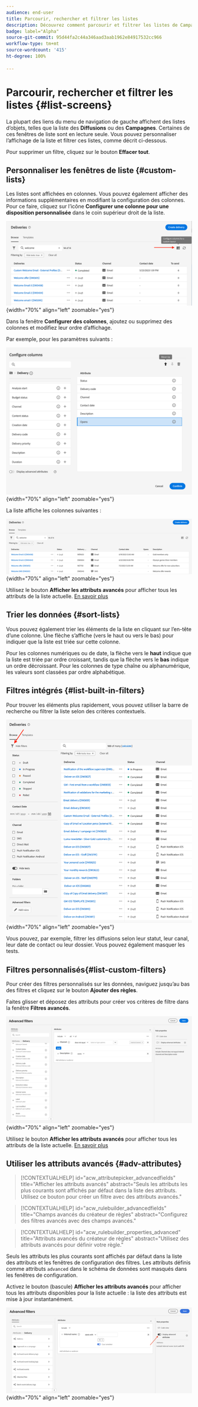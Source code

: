 ```yaml
---
audience: end-user
title: Parcourir, rechercher et filtrer les listes
description: Découvrez comment parcourir et filtrer les listes de Campaign Web v8
badge: label="Alpha"
source-git-commit: 95d44fa2c44a346aad3aab1962e84917532cc966
workflow-type: tm+mt
source-wordcount: '415'
ht-degree: 100%

---
```



# Parcourir, rechercher et filtrer les listes {#list-screens}

La plupart des liens du menu de navigation de gauche affichent des listes d’objets, telles que la liste des **Diffusions** ou des **Campagnes**. Certaines de ces fenêtres de liste sont en lecture seule. Vous pouvez personnaliser l’affichage de la liste et filtrer ces listes, comme décrit ci-dessous.

Pour supprimer un filtre, cliquez sur le bouton **Effacer tout**.

## Personnaliser les fenêtres de liste {#custom-lists}

Les listes sont affichées en colonnes. Vous pouvez également afficher des informations supplémentaires en modifiant la configuration des colonnes. Pour ce faire, cliquez sur l’icône **Configurer une colonne pour une disposition personnalisée** dans le coin supérieur droit de la liste.

![](assets/config-columns.png){width="70%" align="left" zoomable="yes"}

Dans la fenêtre **Configurer des colonnes**, ajoutez ou supprimez des colonnes et modifiez leur ordre d’affichage.

Par exemple, pour les paramètres suivants :

![](assets/columns.png){width="70%" align="left" zoomable="yes"}

La liste affiche les colonnes suivantes :

![](assets/column-sample.png){width="70%" align="left" zoomable="yes"}

Utilisez le bouton **Afficher les attributs avancés** pour afficher tous les attributs de la liste actuelle. [En savoir plus](#adv-attributes)

## Trier les données {#sort-lists}

Vous pouvez également trier les éléments de la liste en cliquant sur l’en-tête d’une colonne. Une flèche s’affiche (vers le haut ou vers le bas) pour indiquer que la liste est triée sur cette colonne.

Pour les colonnes numériques ou de date, la flèche vers le **haut** indique que la liste est triée par ordre croissant, tandis que la flèche vers le **bas** indique un ordre décroissant. Pour les colonnes de type chaîne ou alphanumérique, les valeurs sont classées par ordre alphabétique.

## Filtres intégrés {#list-built-in-filters}

Pour trouver les éléments plus rapidement, vous pouvez utiliser la barre de recherche ou filtrer la liste selon des critères contextuels.

![](assets/filter.png){width="70%" align="left" zoomable="yes"}

Vous pouvez, par exemple, filtrer les diffusions selon leur statut, leur canal, leur date de contact ou leur dossier. Vous pouvez également masquer les tests.

## Filtres personnalisés{#list-custom-filters}

Pour créer des filtres personnalisés sur les données, naviguez jusqu’au bas des filtres et cliquez sur le bouton **Ajouter des règles**.

Faites glisser et déposez des attributs pour créer vos critères de filtre dans la fenêtre **Filtres avancés**.

![](assets/custom-filter.png){width="70%" align="left" zoomable="yes"}

Utilisez le bouton **Afficher les attributs avancés** pour afficher tous les attributs de la liste actuelle. [En savoir plus](#adv-attributes)

## Utiliser les attributs avancés {#adv-attributes}

>[!CONTEXTUALHELP]
>id="acw_attributepicker_advancedfields"
>title="Afficher les attributs avancés"
>abstract="Seuls les attributs les plus courants sont affichés par défaut dans la liste des attributs. Utilisez ce bouton pour créer un filtre avec des attributs avancés."

>[!CONTEXTUALHELP]
>id="acw_rulebuilder_advancedfields"
>title="Champs avancés du créateur de règles"
>abstract="Configurez des filtres avancés avec des champs avancés."

>[!CONTEXTUALHELP]
>id="acw_rulebuilder_properties_advanced"
>title="Attributs avancés du créateur de règles"
>abstract="Utilisez des attributs avancés pour définir votre règle."


Seuls les attributs les plus courants sont affichés par défaut dans la liste des attributs et les fenêtres de configuration des filtres. Les attributs définis comme attributs `advanced` dans le schéma de données sont masqués dans les fenêtres de configuration.

Activez le bouton (bascule) **Afficher les attributs avancés** pour afficher tous les attributs disponibles pour la liste actuelle : la liste des attributs est mise à jour instantanément.


![](assets/adv-toggle.png){width="70%" align="left" zoomable="yes"}
